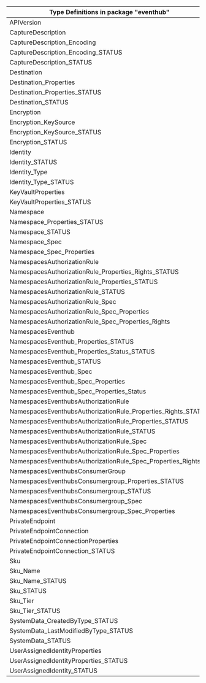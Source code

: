 | Type Definitions in package "eventhub"                        | v1alpha1api20211101 | v1beta20211101 |
|---------------------------------------------------------------|---------------------|----------------|
| APIVersion                                                    | v1alpha1api20211101 | v1beta20211101 |
| CaptureDescription                                            | v1alpha1api20211101 | v1beta20211101 |
| CaptureDescription_Encoding                                   | v1alpha1api20211101 | v1beta20211101 |
| CaptureDescription_Encoding_STATUS                            | v1alpha1api20211101 | v1beta20211101 |
| CaptureDescription_STATUS                                     | v1alpha1api20211101 | v1beta20211101 |
| Destination                                                   | v1alpha1api20211101 | v1beta20211101 |
| Destination_Properties                                        | v1alpha1api20211101 | v1beta20211101 |
| Destination_Properties_STATUS                                 | v1alpha1api20211101 | v1beta20211101 |
| Destination_STATUS                                            | v1alpha1api20211101 | v1beta20211101 |
| Encryption                                                    | v1alpha1api20211101 | v1beta20211101 |
| Encryption_KeySource                                          | v1alpha1api20211101 | v1beta20211101 |
| Encryption_KeySource_STATUS                                   | v1alpha1api20211101 | v1beta20211101 |
| Encryption_STATUS                                             | v1alpha1api20211101 | v1beta20211101 |
| Identity                                                      | v1alpha1api20211101 | v1beta20211101 |
| Identity_STATUS                                               | v1alpha1api20211101 | v1beta20211101 |
| Identity_Type                                                 | v1alpha1api20211101 | v1beta20211101 |
| Identity_Type_STATUS                                          | v1alpha1api20211101 | v1beta20211101 |
| KeyVaultProperties                                            | v1alpha1api20211101 | v1beta20211101 |
| KeyVaultProperties_STATUS                                     | v1alpha1api20211101 | v1beta20211101 |
| Namespace                                                     | v1alpha1api20211101 | v1beta20211101 |
| Namespace_Properties_STATUS                                   | v1alpha1api20211101 | v1beta20211101 |
| Namespace_STATUS                                              | v1alpha1api20211101 | v1beta20211101 |
| Namespace_Spec                                                | v1alpha1api20211101 | v1beta20211101 |
| Namespace_Spec_Properties                                     | v1alpha1api20211101 | v1beta20211101 |
| NamespacesAuthorizationRule                                   | v1alpha1api20211101 | v1beta20211101 |
| NamespacesAuthorizationRule_Properties_Rights_STATUS          | v1alpha1api20211101 | v1beta20211101 |
| NamespacesAuthorizationRule_Properties_STATUS                 | v1alpha1api20211101 | v1beta20211101 |
| NamespacesAuthorizationRule_STATUS                            | v1alpha1api20211101 | v1beta20211101 |
| NamespacesAuthorizationRule_Spec                              | v1alpha1api20211101 | v1beta20211101 |
| NamespacesAuthorizationRule_Spec_Properties                   | v1alpha1api20211101 | v1beta20211101 |
| NamespacesAuthorizationRule_Spec_Properties_Rights            | v1alpha1api20211101 | v1beta20211101 |
| NamespacesEventhub                                            | v1alpha1api20211101 | v1beta20211101 |
| NamespacesEventhub_Properties_STATUS                          | v1alpha1api20211101 | v1beta20211101 |
| NamespacesEventhub_Properties_Status_STATUS                   | v1alpha1api20211101 | v1beta20211101 |
| NamespacesEventhub_STATUS                                     | v1alpha1api20211101 | v1beta20211101 |
| NamespacesEventhub_Spec                                       | v1alpha1api20211101 | v1beta20211101 |
| NamespacesEventhub_Spec_Properties                            | v1alpha1api20211101 | v1beta20211101 |
| NamespacesEventhub_Spec_Properties_Status                     | v1alpha1api20211101 | v1beta20211101 |
| NamespacesEventhubsAuthorizationRule                          | v1alpha1api20211101 | v1beta20211101 |
| NamespacesEventhubsAuthorizationRule_Properties_Rights_STATUS | v1alpha1api20211101 | v1beta20211101 |
| NamespacesEventhubsAuthorizationRule_Properties_STATUS        | v1alpha1api20211101 | v1beta20211101 |
| NamespacesEventhubsAuthorizationRule_STATUS                   | v1alpha1api20211101 | v1beta20211101 |
| NamespacesEventhubsAuthorizationRule_Spec                     | v1alpha1api20211101 | v1beta20211101 |
| NamespacesEventhubsAuthorizationRule_Spec_Properties          | v1alpha1api20211101 | v1beta20211101 |
| NamespacesEventhubsAuthorizationRule_Spec_Properties_Rights   | v1alpha1api20211101 | v1beta20211101 |
| NamespacesEventhubsConsumerGroup                              | v1alpha1api20211101 | v1beta20211101 |
| NamespacesEventhubsConsumergroup_Properties_STATUS            | v1alpha1api20211101 | v1beta20211101 |
| NamespacesEventhubsConsumergroup_STATUS                       | v1alpha1api20211101 | v1beta20211101 |
| NamespacesEventhubsConsumergroup_Spec                         | v1alpha1api20211101 | v1beta20211101 |
| NamespacesEventhubsConsumergroup_Spec_Properties              | v1alpha1api20211101 | v1beta20211101 |
| PrivateEndpoint                                               | v1alpha1api20211101 | v1beta20211101 |
| PrivateEndpointConnection                                     | v1alpha1api20211101 | v1beta20211101 |
| PrivateEndpointConnectionProperties                           | v1alpha1api20211101 | v1beta20211101 |
| PrivateEndpointConnection_STATUS                              | v1alpha1api20211101 | v1beta20211101 |
| Sku                                                           | v1alpha1api20211101 | v1beta20211101 |
| Sku_Name                                                      | v1alpha1api20211101 | v1beta20211101 |
| Sku_Name_STATUS                                               | v1alpha1api20211101 | v1beta20211101 |
| Sku_STATUS                                                    | v1alpha1api20211101 | v1beta20211101 |
| Sku_Tier                                                      | v1alpha1api20211101 | v1beta20211101 |
| Sku_Tier_STATUS                                               | v1alpha1api20211101 | v1beta20211101 |
| SystemData_CreatedByType_STATUS                               | v1alpha1api20211101 | v1beta20211101 |
| SystemData_LastModifiedByType_STATUS                          | v1alpha1api20211101 | v1beta20211101 |
| SystemData_STATUS                                             | v1alpha1api20211101 | v1beta20211101 |
| UserAssignedIdentityProperties                                | v1alpha1api20211101 | v1beta20211101 |
| UserAssignedIdentityProperties_STATUS                         | v1alpha1api20211101 | v1beta20211101 |
| UserAssignedIdentity_STATUS                                   | v1alpha1api20211101 | v1beta20211101 |
